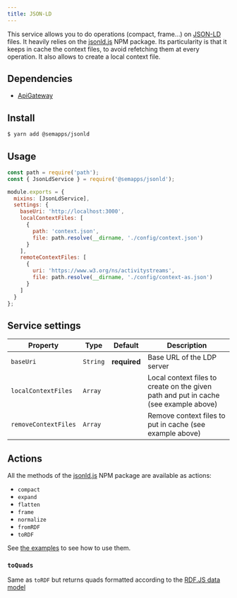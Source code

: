 ```yaml
---
title: JSON-LD
---
```


This service allows you to do operations (compact, frame...) on [JSON-LD](https://json-ld.org/) files. It heavily relies
on the [jsonld.js](https://github.com/digitalbazaar/jsonld.js) NPM package. Its particularity is that it keeps in cache
the context files, to avoid refetching them at every operation. It also allows to create a local context file.

## Dependencies
- [ApiGateway](https://moleculer.services/docs/0.14/moleculer-web.html)

## Install

```bash
$ yarn add @semapps/jsonld
```

## Usage

```js
const path = require('path');
const { JsonLdService } = require('@semapps/jsonld');

module.exports = {
  mixins: [JsonLdService],
  settings: {
    baseUri: 'http://localhost:3000',
    localContextFiles: [
      {
        path: 'context.json',
        file: path.resolve(__dirname, './config/context.json')
      }
    ],
    remoteContextFiles: [
      {
        uri: 'https://www.w3.org/ns/activitystreams',
        file: path.resolve(__dirname, './config/context-as.json')
      }
    ]
  }
};
```

## Service settings

| Property             | Type     | Default      | Description                                                                          |
|----------------------|----------|--------------|--------------------------------------------------------------------------------------|
| `baseUri`            | `String` | **required** | Base URL of the LDP server                                                           |
| `localContextFiles`  | `Array`  |              | Local context files to create on the given path and put in cache (see example above) |
| `removeContextFiles` | `Array`  |              | Remove context files to put in cache (see example above)                             |


## Actions

All the methods of the [jsonld.js](https://github.com/digitalbazaar/jsonld.js) NPM package are available as actions:

- `compact`
- `expand`
- `flatten`
- `frame`
- `normalize`
- `fromRDF`
- `toRDF`

See [the examples](https://github.com/digitalbazaar/jsonld.js#examples) to see how to use them.

### `toQuads`

Same as `toRDF` but returns quads formatted according to the [RDF.JS data model](https://github.com/rdfjs/data-model-spec)
